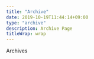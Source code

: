 ```yaml
---
title: "Archive"
date: 2019-10-19T11:44:14+09:00
type: "archive"
description: Archive Page
titleWrap: wrap
---
```


Archives
